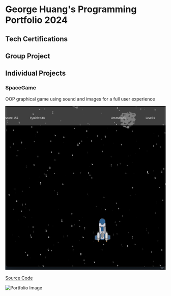 # George Huang's Programming Portfolio 2024

## Tech Certifications

## Group Project

## Individual Projects

### SpaceGame
OOP graphical game using sound and images for a full user experience

![Gameplay](images/Space_Game_Image.png)

[Source Code]()

![Portfolio Image](images/my_portfolio_image.jpg)
